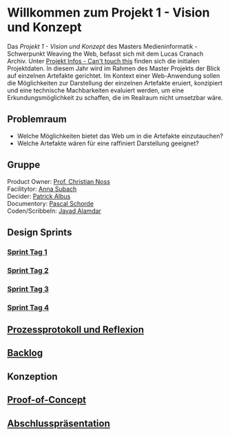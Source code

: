 # Willkommen zum Projekt 1 - Vision und Konzept

Das _Projekt 1 - Vision und Konzept_ des Masters Medieninformatik - Schwerpunkt Weaving the Web, befasst sich mit dem Lucas Cranach Archiv. Unter [Projekt Infos - Can't touch this](https://th-koeln.github.io/mi-master-wtw/projektthemen/2020-ws-project-1/index/) finden sich die initialen Projektdaten. In diesem Jahr wird im Rahmen des Master Projekts der Blick auf einzelnen Artefakte gerichtet. Im Kontext einer Web-Anwendung sollen die Möglichkeiten zur Darstellung der einzelnen Artefakte eruiert, konzipiert und eine technische Machbarkeiten evaluiert werden, um eine Erkundungsmöglichkeit zu schaffen, die im Realraum nicht umsetzbar wäre.

## Problemraum

* Welche Möglichkeiten bietet das Web um in die Artefakte einzutauchen?
* Welche Artefakte wären für eine raffiniert Darstellung geeignet?

## Gruppe

Product Owner: [Prof. Christian Noss](https://github.com/cnoss)  
Facilitytor: [Anna Subach](https://github.com/annasubach)  
Decider: [Patrick Albus](https://github.com/Narua2010)  
Documentory: [Pascal Schorde](https://github.com/p2sk)  
Coden/Scribbeln: [Javad Alamdar](https://github.com/javadalam)

## Design Sprints

### [Sprint Tag 1](https://github.com/Narua2010/Projekt-1-Vision-und-Konzept/wiki/Sprint-Day-1)

### [Sprint Tag 2](https://github.com/Narua2010/Projekt-1-Vision-und-Konzept/wiki/Sprint-Day-2)

### [Sprint Tag 3](https://github.com/Narua2010/Projekt-1-Vision-und-Konzept/wiki/Sprint-Day-3)

### [Sprint Tag 4](https://github.com/Narua2010/Projekt-1-Vision-und-Konzept/wiki/Sprint-Day-4)

## [Prozessprotokoll und Reflexion](https://github.com/Narua2010/Projekt-1-Vision-und-Konzept/wiki/Prozessprotokoll-Reflexion)

## [Backlog](https://github.com/Narua2010/Projekt-1-Vision-und-Konzept/projects/3)

## Konzeption

## [Proof-of-Concept](https://github.com/Narua2010/Projekt-1-Vision-und-Konzept/wiki/Proof-of-Concept)

## [Abschlusspräsentation](https://1drv.ms/p/s!AtfJufJcEpvBi0oSZmRgjnhkzzKx?e=1Ucbur)

